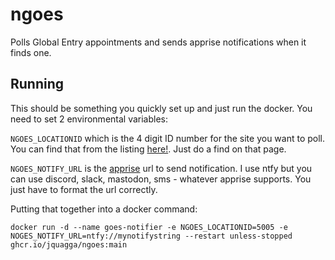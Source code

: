 # ngoes

Polls Global Entry appointments and sends apprise notifications when it finds one.

## Running
This should be something you quickly set up and just run the docker.  You need to set 2 environmental variables:

```NGOES_LOCATIONID``` which is the 4 digit ID number for the site you want to poll.  You can find that from the listing [here!](https://ttp.cbp.dhs.gov/schedulerapi/locations/?temporary=false&inviteOnly=false&operational=true&serviceName=Global%20Entry).  Just do a find on that page.  

```NGOES_NOTIFY_URL``` is the [apprise](https://github.com/caronc/apprise) url to send notification.  I use ntfy but you can use discord, slack, mastodon, sms - whatever apprise supports.  You just have to format the url correctly.

Putting that together into a docker command:

```
docker run -d --name goes-notifier -e NGOES_LOCATIONID=5005 -e NOGES_NOTIFY_URL=ntfy://mynotifystring --restart unless-stopped ghcr.io/jquagga/ngoes:main

```

